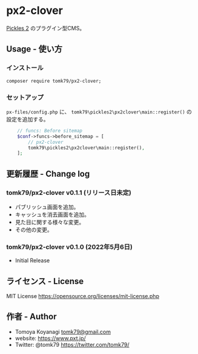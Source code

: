 # px2-clover

[Pickles 2](https://pickles2.pxt.jp/) のプラグイン型CMS。


## Usage - 使い方

### インストール

```
composer require tomk79/px2-clover;
```

### セットアップ

`px-files/config.php` に、 `tomk79\pickles2\px2clover\main::register()` の設定を追加する。

```php
	// funcs: Before sitemap
	$conf->funcs->before_sitemap = [
		// px2-clover
		tomk79\pickles2\px2clover\main::register(),
	];
```


## 更新履歴 - Change log

### tomk79/px2-clover v0.1.1 (リリース日未定)

- パブリッシュ画面を追加。
- キャッシュを消去画面を追加。
- 見た目に関する様々な変更。
- その他の変更。

### tomk79/px2-clover v0.1.0 (2022年5月6日)

- Initial Release



## ライセンス - License

MIT License https://opensource.org/licenses/mit-license.php


## 作者 - Author

- Tomoya Koyanagi <tomk79@gmail.com>
- website: <https://www.pxt.jp/>
- Twitter: @tomk79 <https://twitter.com/tomk79/>
